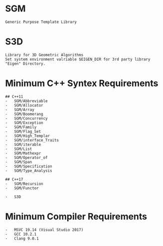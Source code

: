 # SGM  
	Generic Purpose Template Library
	
# S3D  
	Library for 3D Geometric Algorithms  
	Set system environment valriable $EIGEN_DIR for 3rd party library "Eigen" Directory.


# Minimum C++ Syntex Requirements
	## C++11
	-	SGM/Abbreviable
	-	SGM/Allocator
	-	SGM/Array
	-	SGM/Boomerang
	-	SGM/Concurrency
	-	SGM/Exception
	-	SGM/Family
	-	SGM/Flag_Set
	-	SGM/High_Templar
	-	SGM/interface_Traits
	-	SGM/iterable
	-	SGM/List
	-	SGM/Mathexpr
	-	SGM/Operator_of
	-	SGM/Span
	-	SGM/Specification
	-	SGM/Type_Analysis

	## C++17
	-	SGM/Recursion
	-	SGM/Functor

	-	S3D


# Minimum Compiler Requirements
	-	MSVC 19.14 (Visual Studio 2017)
	-	GCC 10.2.1
	-	Clang 9.0.1
